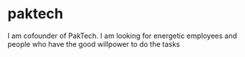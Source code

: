 # paktech
I am cofounder of PakTech. I am looking for energetic employees and people who have the good willpower to do the tasks
